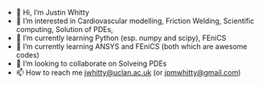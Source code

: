 - 👋 Hi, I’m Justin Whitty
- 👀 I’m interested in Cardiovascular modelling, Friction Welding, Scientific computing, Solution of PDEs, 
- 🌱 I’m currently learning Python (esp. numpy and scipy), FEniCS
- 🌱 I’m currently learning ANSYS and FEniCS (both which are awesome codes) 
- 💞️ I’m looking to collaborate on Solveing PDEs
- 📫 How to reach me jwhitty@uclan.ac.uk (or jpmwhitty@gmail.com)

<!---
drjpmwhitty/drjpmwhitty is a ✨ special ✨ repository because its `README.md` (this file) appears on your GitHub profile.
You can click the Preview link to take a look at your changes.
--->
